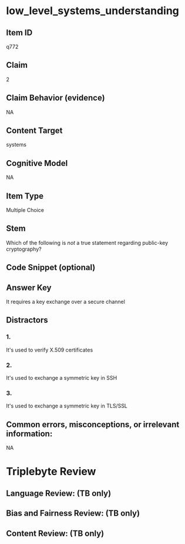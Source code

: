 # low_level_systems_understanding

## Item ID
q772

## Claim
2

## Claim Behavior (evidence)
NA

## Content Target
systems

## Cognitive Model
NA

## Item Type
Multiple Choice

## Stem
Which of the following is *not* a true statement regarding public-key cryptography?

## Code Snippet (optional)


## Answer Key
It requires a key exchange over a secure channel

## Distractors

### 1.
It's used to verify X.509 certificates

### 2.
It's used to exchange a symmetric key in SSH

### 3.
It's used to exchange a symmetric key in TLS/SSL

## Common errors, misconceptions, or irrelevant information:
NA

# Triplebyte Review


## Language Review: (TB only)


## Bias and Fairness Review: (TB only)


## Content Review: (TB only)

